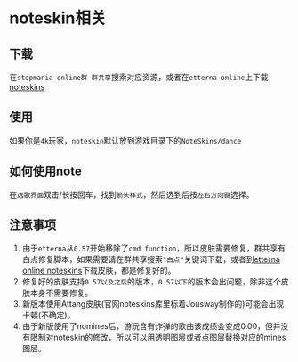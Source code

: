 # noteskin相关

## 下载
在`stepmania online群 群共享`搜索对应资源，或者在`etterna online`上下载[noteskins](https://etternaonline.com/noteskins)

## 使用
如果你是`4k`玩家，`noteskin`默认放到游戏目录下的`NoteSkins/dance`

## 如何使用note
在`选歌界面`双击/长按回车，找到`箭头样式`，然后选到后按`左右方向键`选择。

## 注意事项
1. 由于`etterna`从`0.57`开始移除了`cmd function`，所以皮肤需要修复，群共享有白点修复脚本，如果需要请在群共享搜索`"白点"`关键词下载，或者到[etterna online noteskins](https://etternaonline.com/noteskins)下载皮肤，都是修复好的。
2. 修复好的皮肤支持`0.57以及之后`的版本，`0.57以下`的版本会出问题，除非这个皮肤本身不需要修复。
3. 新版本使用Attang皮肤(官网noteskins库里标着Jousway制作的)可能会出现卡顿(不确定)。
4. 由于新版使用了nomines后，游玩含有炸弹的歌曲该成绩会变成0.00，但并没有限制对noteskin的修改，所以可以用透明图层或者点图层替换对应的mines图层。